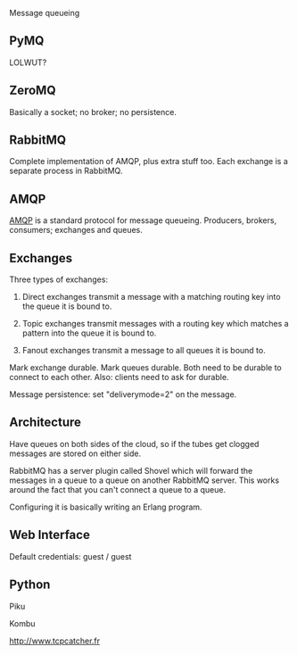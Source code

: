 Message queueing

PyMQ
----

LOLWUT?

ZeroMQ
------

Basically a socket; no broker; no persistence.

RabbitMQ
--------

Complete implementation of AMQP, plus extra stuff too. Each exchange is a
separate process in RabbitMQ.

AMQP
----

[AMQP](http://amqp.org) is a standard protocol for message queueing.
Producers, brokers, consumers; exchanges and queues.

Exchanges
---------

Three types of exchanges:

1. Direct exchanges transmit a message with a matching routing key into the
queue it is bound to.

2. Topic exchanges transmit messages with a routing key which matches a
pattern into the queue it is bound to.

3. Fanout exchanges transmit a message to all queues it is bound to.

Mark exchange durable. Mark queues durable. Both need to be durable to connect
to each other. Also: clients need to ask for durable.

Message persistence: set "deliverymode=2" on the message.

Architecture
------------

Have queues on both sides of the cloud, so if the tubes get clogged messages
are stored on either side.

RabbitMQ has a server plugin called Shovel which will forward the messages in
a queue to a queue on another RabbitMQ server. This works around the fact that
you can't connect a queue to a queue.

Configuring it is basically writing an Erlang program.

Web Interface
-------------

Default credentials: guest / guest

Python
------

Piku

Kombu

http://www.tcpcatcher.fr
